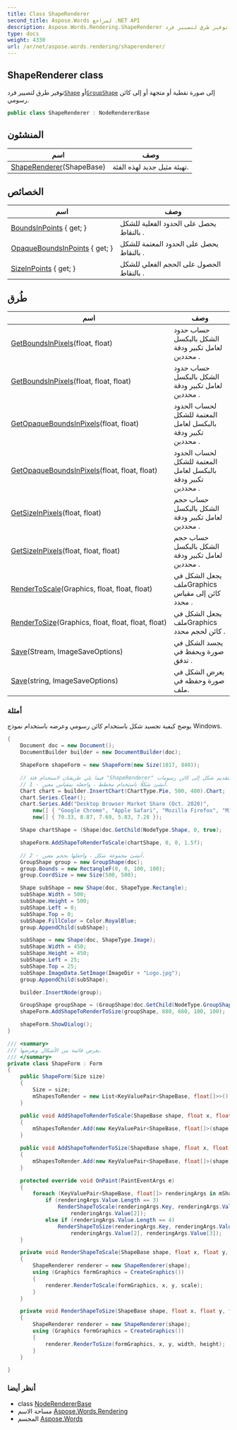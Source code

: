 ```yaml
---
title: Class ShapeRenderer
second_title: Aspose.Words لمراجع .NET API
description: Aspose.Words.Rendering.ShapeRenderer فصل. توفير طرق لتصيير فردShape أوGroupShape إلى صورة نقطية أو متجهة أو إلى كائن رسومي.
type: docs
weight: 4330
url: /ar/net/aspose.words.rendering/shaperenderer/
---
```

## ShapeRenderer class

توفير طرق لتصيير فرد[`Shape`](../../aspose.words.drawing/shape/) أو[`GroupShape`](../../aspose.words.drawing/groupshape/) إلى صورة نقطية أو متجهة أو إلى كائن رسومي.

```csharp
public class ShapeRenderer : NodeRendererBase
```

## المنشئون

| اسم | وصف |
| --- | --- |
| [ShapeRenderer](shaperenderer/)(ShapeBase) | تهيئة مثيل جديد لهذه الفئة. |

## الخصائص

| اسم | وصف |
| --- | --- |
| [BoundsInPoints](../../aspose.words.rendering/noderendererbase/boundsinpoints/) { get; } | يحصل على الحدود الفعلية للشكل بالنقاط . |
| [OpaqueBoundsInPoints](../../aspose.words.rendering/noderendererbase/opaqueboundsinpoints/) { get; } | يحصل على الحدود المعتمة للشكل بالنقاط . |
| [SizeInPoints](../../aspose.words.rendering/noderendererbase/sizeinpoints/) { get; } | الحصول على الحجم الفعلي للشكل بالنقاط . |

## طُرق

| اسم | وصف |
| --- | --- |
| [GetBoundsInPixels](../../aspose.words.rendering/noderendererbase/getboundsinpixels/)(float, float) | حساب حدود الشكل بالبكسل لعامل تكبير ودقة محددين . |
| [GetBoundsInPixels](../../aspose.words.rendering/noderendererbase/getboundsinpixels/)(float, float, float) | حساب حدود الشكل بالبكسل لعامل تكبير ودقة محددين . |
| [GetOpaqueBoundsInPixels](../../aspose.words.rendering/noderendererbase/getopaqueboundsinpixels/)(float, float) | لحساب الحدود المعتمة للشكل بالبكسل لعامل تكبير ودقة محددين . |
| [GetOpaqueBoundsInPixels](../../aspose.words.rendering/noderendererbase/getopaqueboundsinpixels/)(float, float, float) | لحساب الحدود المعتمة للشكل بالبكسل لعامل تكبير ودقة محددين . |
| [GetSizeInPixels](../../aspose.words.rendering/noderendererbase/getsizeinpixels/)(float, float) | حساب حجم الشكل بالبكسل لعامل تكبير ودقة محددين . |
| [GetSizeInPixels](../../aspose.words.rendering/noderendererbase/getsizeinpixels/)(float, float, float) | حساب حجم الشكل بالبكسل لعامل تكبير ودقة محددين . |
| [RenderToScale](../../aspose.words.rendering/noderendererbase/rendertoscale/)(Graphics, float, float, float) | يجعل الشكل في ملفGraphics كائن إلى مقياس محدد . |
| [RenderToSize](../../aspose.words.rendering/noderendererbase/rendertosize/)(Graphics, float, float, float, float) | يجعل الشكل في ملفGraphics كائن لحجم محدد . |
| [Save](../../aspose.words.rendering/noderendererbase/save/)(Stream, ImageSaveOptions) | يجسد الشكل في صورة ويحفظ في تدفق . |
| [Save](../../aspose.words.rendering/noderendererbase/save/)(string, ImageSaveOptions) | يعرض الشكل في صورة وحفظه في ملف. |

### أمثلة

يوضح كيفية تجسيد شكل باستخدام كائن رسومي وعرضه باستخدام نموذج Windows.

```csharp
{
    Document doc = new Document();
    DocumentBuilder builder = new DocumentBuilder(doc);

    ShapeForm shapeForm = new ShapeForm(new Size(1017, 840));

    // فيما يلي طريقتان لاستخدام فئة "ShapeRenderer" لتقديم شكل إلى كائن رسومات.
    // 1 - أنشئ شكلًا باستخدام مخطط ، واجعله بمقياس معين.
    Chart chart = builder.InsertChart(ChartType.Pie, 500, 400).Chart;
    chart.Series.Clear();
    chart.Series.Add("Desktop Browser Market Share (Oct. 2020)",
        new[] { "Google Chrome", "Apple Safari", "Mozilla Firefox", "Microsoft Edge", "Other" },
        new[] { 70.33, 8.87, 7.69, 5.83, 7.28 });

    Shape chartShape = (Shape)doc.GetChild(NodeType.Shape, 0, true);

    shapeForm.AddShapeToRenderToScale(chartShape, 0, 0, 1.5f);

    // 2 - أنشئ مجموعة شكل ، واجعلها بحجم معين.
    GroupShape group = new GroupShape(doc);
    group.Bounds = new RectangleF(0, 0, 100, 100);
    group.CoordSize = new Size(500, 500);

    Shape subShape = new Shape(doc, ShapeType.Rectangle);
    subShape.Width = 500;
    subShape.Height = 500;
    subShape.Left = 0;
    subShape.Top = 0;
    subShape.FillColor = Color.RoyalBlue;
    group.AppendChild(subShape);

    subShape = new Shape(doc, ShapeType.Image);
    subShape.Width = 450;
    subShape.Height = 450;
    subShape.Left = 25;
    subShape.Top = 25;
    subShape.ImageData.SetImage(ImageDir + "Logo.jpg");
    group.AppendChild(subShape);

    builder.InsertNode(group);

    GroupShape groupShape = (GroupShape)doc.GetChild(NodeType.GroupShape, 0, true);
    shapeForm.AddShapeToRenderToSize(groupShape, 880, 680, 100, 100);

    shapeForm.ShowDialog();
}

/// <summary>
/// يعرض قائمة من الأشكال ويعرضها.
/// </summary>
private class ShapeForm : Form
{
    public ShapeForm(Size size)
    {
        Size = size;
        mShapesToRender = new List<KeyValuePair<ShapeBase, float[]>>();
    }

    public void AddShapeToRenderToScale(ShapeBase shape, float x, float y, float scale)
    {
        mShapesToRender.Add(new KeyValuePair<ShapeBase, float[]>(shape, new[] {x, y, scale}));
    }

    public void AddShapeToRenderToSize(ShapeBase shape, float x, float y, float width, float height)
    {
        mShapesToRender.Add(new KeyValuePair<ShapeBase, float[]>(shape, new[] {x, y, width, height}));
    }

    protected override void OnPaint(PaintEventArgs e)
    {
        foreach (KeyValuePair<ShapeBase, float[]> renderingArgs in mShapesToRender)
            if (renderingArgs.Value.Length == 3)
                RenderShapeToScale(renderingArgs.Key, renderingArgs.Value[0], renderingArgs.Value[1],
                    renderingArgs.Value[2]);
            else if (renderingArgs.Value.Length == 4)
                RenderShapeToSize(renderingArgs.Key, renderingArgs.Value[0], renderingArgs.Value[1],
                    renderingArgs.Value[2], renderingArgs.Value[3]);
    }

    private void RenderShapeToScale(ShapeBase shape, float x, float y, float scale)
    {
        ShapeRenderer renderer = new ShapeRenderer(shape);
        using (Graphics formGraphics = CreateGraphics())
        {
            renderer.RenderToScale(formGraphics, x, y, scale);
        }
    }

    private void RenderShapeToSize(ShapeBase shape, float x, float y, float width, float height)
    {
        ShapeRenderer renderer = new ShapeRenderer(shape);
        using (Graphics formGraphics = CreateGraphics())
        {
            renderer.RenderToSize(formGraphics, x, y, width, height);
        }
    }

}
```

### أنظر أيضا

* class [NodeRendererBase](../noderendererbase/)
* مساحة الاسم [Aspose.Words.Rendering](../../aspose.words.rendering/)
* المجسم [Aspose.Words](../../)


